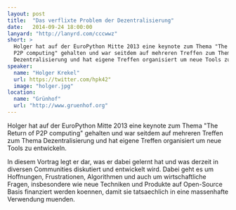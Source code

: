 ```yaml
---
layout: post
title:  "Das verflixte Problem der Dezentralisierung"
date:   2014-09-24 18:00:00
lanyard: "http://lanyrd.com/cccwwz"
short: >
  Holger hat auf der EuroPython Mitte 2013 eine keynote zum Thema "The Return of
  P2P computing" gehalten und war seitdem auf mehreren Treffen zum Thema
  Dezentralisierung und hat eigene Treffen organisiert um neue Tools zu entwickeln.
speaker:
  name: "Holger Krekel"
  url: https://twitter.com/hpk42"
  image: "holger.jpg"
location:
  name: "Grünhof"
  url: "http://www.gruenhof.org"
---
```



Holger hat auf der EuroPython Mitte 2013 eine keynote zum Thema "The Return
of P2P computing" gehalten und war seitdem auf mehreren Treffen zum Thema
Dezentralisierung und hat eigene Treffen organisiert um neue Tools zu entwickeln.

In diesem Vortrag legt er dar, was er dabei gelernt hat und was derzeit in
diversen Communities diskutiert und entwickelt wird.
Dabei geht es um Hoffnungen, Frustrationen, Algorithmen und auch um wirtschaftliche
Fragen, insbesondere wie neue Techniken und Produkte auf Open-Source Basis finanziert
werden koennen, damit sie tatsaechlich in eine massenhafte Verwendung muenden.
